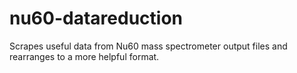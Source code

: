nu60-datareduction
==================

Scrapes useful data from Nu60 mass spectrometer output files and rearranges to a more helpful format.
